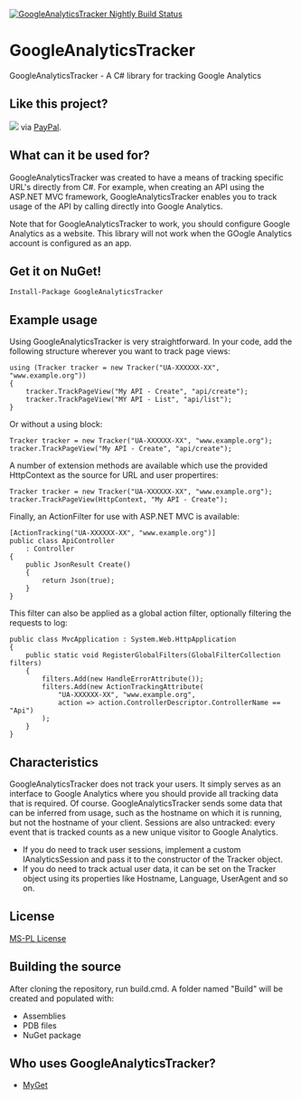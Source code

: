 [![GoogleAnalyticsTracker Nightly Build Status](https://www.myget.org/BuildSource/Badge/googleanalyticstracker?identifier=479ff619-28f2-47c0-9574-2774ed0cd855)](https://www.myget.org/gallery/googleanalyticstracker)

# GoogleAnalyticsTracker
GoogleAnalyticsTracker - A C# library for tracking Google Analytics

## Like this project?
[<img src="https://www.paypal.com/en_US/i/btn/btn_donate_SM.gif">](https://www.paypal.com/cgi-bin/webscr?cmd=_s-xclick&hosted_button_id=C8GLSG8E33NA4) via [PayPal](https://www.paypal.com/cgi-bin/webscr?cmd=_s-xclick&hosted_button_id=C8GLSG8E33NA4).

## What can it be used for?
GoogleAnalyticsTracker was created to have a means of tracking specific URL's directly from C#. For example, when creating an API using the ASP.NET MVC framework, GoogleAnalyticsTracker enables you to track usage of the API by calling directly into Google Analytics.

Note that for GoogleAnalyticsTracker to work, you should configure Google Analytics as a website. This library will not work when the GOogle Analytics account is configured as an app.

## Get it on NuGet!

    Install-Package GoogleAnalyticsTracker
	
## Example usage
Using GoogleAnalyticsTracker is very straightforward. In your code, add the following structure wherever you want to track page views:

    using (Tracker tracker = new Tracker("UA-XXXXXX-XX", "www.example.org"))
    {
        tracker.TrackPageView("My API - Create", "api/create");
        tracker.TrackPageView("MY API - List", "api/list");
    }

Or without a using block:

    Tracker tracker = new Tracker("UA-XXXXXX-XX", "www.example.org");
    tracker.TrackPageView("My API - Create", "api/create");

A number of extension methods are available which use the provided HttpContext as the source for URL and user propertires:

    Tracker tracker = new Tracker("UA-XXXXXX-XX", "www.example.org");
    tracker.TrackPageView(HttpContext, "My API - Create");

Finally, an ActionFilter for use with ASP.NET MVC is available:

	[ActionTracking("UA-XXXXXX-XX", "www.example.org")]
	public class ApiController
	    : Controller
	{
	    public JsonResult Create()
	    {
	        return Json(true);
	    }
	}

This filter can also be applied as a global action filter, optionally filtering the requests to log:

	public class MvcApplication : System.Web.HttpApplication
	{
	    public static void RegisterGlobalFilters(GlobalFilterCollection filters)
	    {
	        filters.Add(new HandleErrorAttribute());
	        filters.Add(new ActionTrackingAttribute(
	            "UA-XXXXXX-XX", "www.example.org",
	            action => action.ControllerDescriptor.ControllerName == "Api")
	        );
	    }
	}
	
## Characteristics
GoogleAnalyticsTracker does not track your users. It simply serves as an interface to Google Analytics where you should provide all tracking data that is required.
Of course. GoogleAnalyticsTracker sends some data that can be inferred from usage, such as the hostname on which it is running, but not the hostname of your client.
Sessions are also untracked: every event that is tracked counts as a new unique visitor to Google Analytics.

* If you do need to track user sessions, implement a custom IAnalyticsSession and pass it to the constructor of the Tracker object.
* If you do need to track actual user data, it can be set on the Tracker object using its properties like Hostname, Language, UserAgent and so on.

## License
[MS-PL License](https://github.com/maartenba/GoogleAnalyticsTracker/blob/master/LICENSE.md)

## Building the source
After cloning the repository, run build.cmd. A folder named "Build" will be created and populated with:

- Assemblies
- PDB files
- NuGet package

## Who uses GoogleAnalyticsTracker?
- [MyGet](http://www.myget.org)

